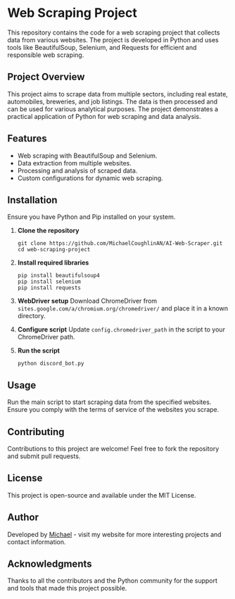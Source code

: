 # Web Scraping Project

This repository contains the code for a web scraping project that collects data from various websites. The project is developed in Python and uses tools like BeautifulSoup, Selenium, and Requests for efficient and responsible web scraping.

## Project Overview

This project aims to scrape data from multiple sectors, including real estate, automobiles, breweries, and job listings. The data is then processed and can be used for various analytical purposes. The project demonstrates a practical application of Python for web scraping and data analysis.

## Features

- Web scraping with BeautifulSoup and Selenium.
- Data extraction from multiple websites.
- Processing and analysis of scraped data.
- Custom configurations for dynamic web scraping.

## Installation

Ensure you have Python and Pip installed on your system.

1. **Clone the repository**
   ```
   git clone https://github.com/MichaelCoughlinAN/AI-Web-Scraper.git
   cd web-scraping-project
   ```

2. **Install required libraries**
   ```
   pip install beautifulsoup4
   pip install selenium
   pip install requests
   ```

3. **WebDriver setup**
   Download ChromeDriver from `sites.google.com/a/chromium.org/chromedriver/` and place it in a known directory.

4. **Configure script**
   Update `config.chromedriver_path` in the script to your ChromeDriver path.

5. **Run the script**
   ```
   python discord_bot.py
   ```

## Usage

Run the main script to start scraping data from the specified websites. Ensure you comply with the terms of service of the websites you scrape.

## Contributing

Contributions to this project are welcome! Feel free to fork the repository and submit pull requests.

## License

This project is open-source and available under the MIT License.

## Author

Developed by [Michael](https://www.hiimmichael.com) - visit my website for more interesting projects and contact information.

## Acknowledgments

Thanks to all the contributors and the Python community for the support and tools that made this project possible.
